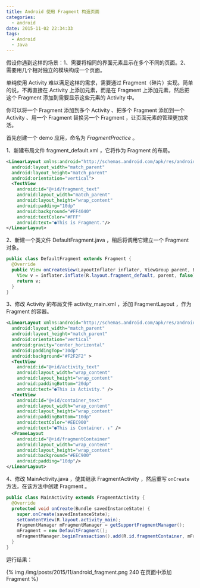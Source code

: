```yaml
---
title: Android 使用 Fragment 构造页面
categories:
  - android
date: 2015-11-02 22:34:33
tags:
  - Android
  - Java
---
```


假设你遇到这样的场景：1、需要将相同的界面元素显示在多个不同的页面。2、需要用几个相对独立的模块构成一个页面。

单纯使用 Activity 难以满足这样的需求，需要通过 Fragment（碎片）实现。简单的说，不再直接在 Activity 上添加元素，而是在 Fragment 上添加元素，然后把这个 Fragment 添加到需要显示这些元素的 Activity 中。

<!-- more -->

你可以将一个 Fragment 添加到多个 Activity 、把多个 Fragment 添加到一个 Activity 、用一个 Fragment 替换另一个 Fragment ，让页面元素的管理更加灵活。

首先创建一个 demo 应用，命名为 _FragmentPractice_ 。

1、新建布局文件 fragment_default.xml ，它将作为 Fragment 的布局。

``` xml
<LinearLayout xmlns:android="http://schemas.android.com/apk/res/android"
  android:layout_width="match_parent"
  android:layout_height="match_parent"
  android:orientation="vertical">
  <TextView
    android:id="@+id/fragment_text"
    android:layout_width="match_parent"
    android:layout_height="wrap_content"
    android:padding="10dp"
    android:background="#FF4040"
    android:textColor="#FFF"
    android:text="●This is Fragment."/>
</LinearLayout>
```

2、新建一个类文件 DefaultFragment.java ，稍后将调用它建立一个 Fragment 对象。

``` java
public class DefaultFragment extends Fragment {
  @Override
  public View onCreateView(LayoutInflater inflater, ViewGroup parent, Bundle savedInstanceState){
    View v = inflater.inflate(R.layout.fragment_default, parent, false);
    return v;
  }
}
```

3、修改 Activity 的布局文件 activity_main.xml ，添加 FragmentLayout ，作为 Fragment 的容器。

``` xml
<LinearLayout xmlns:android="http://schemas.android.com/apk/res/android"
  android:layout_width="match_parent"
  android:layout_height="match_parent"
  android:orientation="vertical" 
  android:gravity="center_horizontal"
  android:paddingTop="30dp"
  android:background="#F2F2F2" >
  <TextView
    android:id="@+id/activity_text"
    android:layout_width="wrap_content"
    android:layout_height="wrap_content"
    android:paddingBottom="20dp"
    android:text="●This is Activity." />
  <TextView
    android:id="@+id/container_text"
    android:layout_width="wrap_content"
    android:layout_height="wrap_content"
    android:paddingBottom="10dp"
    android:textColor="#EEC900"
    android:text="●This is Container. ↓" />
  <FrameLayout
    android:id="@+id/fragmentContainer"
    android:layout_width="wrap_content"
    android:layout_height="wrap_content"
    android:background="#EEC900"
    android:padding="10dp"/>
</LinearLayout>
```

4、修改 MainActivity.java ，使其继承 FragmentActivity ，然后重写 `onCreate` 方法，在该方法中创建 Fragment 。

``` java
public class MainActivity extends FragmentActivity {
  @Override
  protected void onCreate(Bundle savedInstanceState) {
    super.onCreate(savedInstanceState);
    setContentView(R.layout.activity_main);
    FragmentManager mFragmentManager = getSupportFragmentManager();
    mFragment = new DefaultFragment();
    mFragmentManager.beginTransaction().add(R.id.fragmentContainer, mFragment).commit();
  }
}
```

运行结果：

{% img /img/posts/2015/11/android_fragment.png 240  在页面中添加 Fragment %}